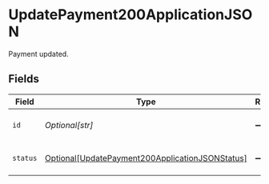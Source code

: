 # UpdatePayment200ApplicationJSON

Payment updated.


## Fields

| Field                                                                                                               | Type                                                                                                                | Required                                                                                                            | Description                                                                                                         |
| ------------------------------------------------------------------------------------------------------------------- | ------------------------------------------------------------------------------------------------------------------- | ------------------------------------------------------------------------------------------------------------------- | ------------------------------------------------------------------------------------------------------------------- |
| `id`                                                                                                                | *Optional[str]*                                                                                                     | :heavy_minus_sign:                                                                                                  | The ID for a Payment Attempt                                                                                        |
| `status`                                                                                                            | [Optional[UpdatePayment200ApplicationJSONStatus]](../../models/operations/updatepayment200applicationjsonstatus.md) | :heavy_minus_sign:                                                                                                  | The current payment status.                                                                                         |